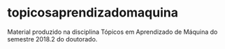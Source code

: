 # topicosaprendizadomaquina
Material produzido na disciplina Tópicos em Aprendizado de Máquina do semestre 2018.2 do doutorado.
